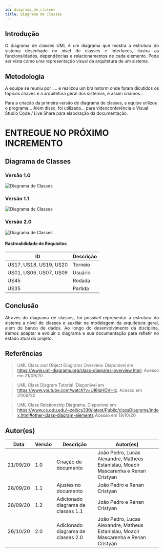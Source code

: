 ```yaml
---
id: diagrama_de_classes
title: Diagrama de Classes
---
```

## Introdução

<p align = "justify">
O diagrama de classes UML é um diagrama que mostra a estrutura do sistema desenhado no nível de classes e interfaces, ilustra as funcionalidades, dependências e relacionamentos de cada elemento. Pode ser vista como uma representação visual da arquitetura de um sistema. 
</p>

## Metodologia

<p align = "justify">
A equipe se reuniu por .... e realizou um brainstorm onde foram dicutidos os tópicos chaves e a arquitetura geral dos sistemas, e assim criamos...

Para a criação da primeira versão do diagrama de classes, a equipe utilizou o programa... Além disso, foi utilizado... para videoconferência e Visual Studio Code / Live Share para elaboração da documentação.

</p>

# ENTREGUE NO PRÓXIMO INCREMENTO

## Diagrama de Classes

### Versão 1.0

![Diagrama de Classes](../assets/diagrama_de_classes/diagrama_de_classes.png)

### Versão 1.1

![Diagrama de Classes](../assets/diagrama_de_classes/diagrama_de_classes_1.1.png)

### Versão 2.0

![Diagrama de Classes](../assets/diagrama_de_classes/diagrama_de_classes_2.0.png)

#### Rastreabilidade de Requisitos

| ID                     | Descrição |
| ---------------------- | ----------- |
| US17, US18, US19, US20 | Torneio     |
| US01, US06, US07, US08 | Usuário    |
| US45                   | Rodada      |
| US35                   | Partida     |

## Conclusão

<p align = "justify">
Através do diagrama de classes, foi possível representar a estrutura do sistema a nível de classes e auxiliar na modelagem da arquitetura geral, além do banco de dados. Ao longo do desenvolvimento da disciplina, iremos adaptar e evoluir o diagrama e sua documentação para refletir no estado atual do projeto.
</p>

## Referências

> UML Class and Object Diagrams Overview. Disponível em https://www.uml-diagrams.org/class-diagrams-overview.html. Acesso em 21/09/20

> UML Class Diagram Tutorial. Disponível em https://www.youtube.com/watch?v=UI6lqHOVHic. Acesso em 21/09/20

> UML Class Relationship Diagrams. Disponível em https://www.cs.odu.edu/~zeil/cs330/latest/Public/classDiagrams/index.html#other-class-diagram-elements Acesso em 19/10/20

## Autor(es)

| Data     | Versão | Descrição                        | Autor(es)                                                                            |
| -------- | ------- | ---------------------------------- | ------------------------------------------------------------------------------------ |
| 21/09/20 | 1.0     | Criação do documento             | João Pedro, Lucas Alexandre, Matheus Estanislau, Moacir Mascarenha e Renan Cristyan |
| 28/09/20 | 1.1     | Ajustes no documento               | João Pedro e Renan Cristyan                                                         |
| 28/09/20 | 1.2     | Adicionado diagrama de classes 1.1 | João Pedro e Renan Cristyan                                                         |
| 26/10/20 | 2.0     | Adicionado diagrama de classes 2.0 | João Pedro, Lucas Alexandre, Matheus Estanislau, Moacir Mascarenha e Renan Cristyan |
